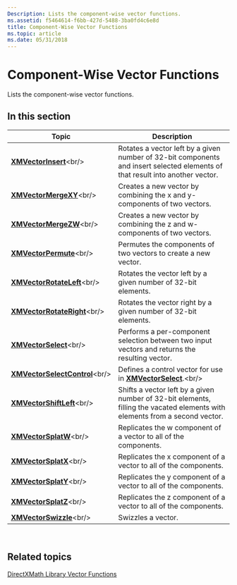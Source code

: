 ```yaml
---
Description: Lists the component-wise vector functions.
ms.assetid: f5464614-f6bb-427d-5488-3ba0fd4c6e8d
title: Component-Wise Vector Functions
ms.topic: article
ms.date: 05/31/2018
---
```


# Component-Wise Vector Functions

Lists the component-wise vector functions.

## In this section



| Topic                                                             | Description                                                                                                                              |
|-------------------------------------------------------------------|------------------------------------------------------------------------------------------------------------------------------------------|
| [**XMVectorInsert**](https://msdn.microsoft.com/en-us/library/Hh404801(v=VS.85).aspx)<br/>               | Rotates a vector left by a given number of 32-bit components and insert selected elements of that result into another vector.<br/> |
| [**XMVectorMergeXY**](https://msdn.microsoft.com/en-us/library/Ee421179(v=VS.85).aspx)<br/>             | Creates a new vector by combining the x and y-components of two vectors.<br/>                                                      |
| [**XMVectorMergeZW**](https://msdn.microsoft.com/en-us/library/Ee421180(v=VS.85).aspx)<br/>             | Creates a new vector by combining the z and w-components of two vectors.<br/>                                                      |
| [**XMVectorPermute**](https://msdn.microsoft.com/en-us/library/Hh855956(v=VS.85).aspx)<br/>             | Permutes the components of two vectors to create a new vector.<br/>                                                                |
| [**XMVectorRotateLeft**](https://msdn.microsoft.com/en-us/library/Hh404806(v=VS.85).aspx)<br/>       | Rotates the vector left by a given number of 32-bit elements.<br/>                                                                 |
| [**XMVectorRotateRight**](https://msdn.microsoft.com/en-us/library/Hh404807(v=VS.85).aspx)<br/>     | Rotates the vector right by a given number of 32-bit elements.<br/>                                                                |
| [**XMVectorSelect**](https://msdn.microsoft.com/en-us/library/Ee421211(v=VS.85).aspx)<br/>               | Performs a per-component selection between two input vectors and returns the resulting vector.<br/>                                |
| [**XMVectorSelectControl**](https://msdn.microsoft.com/en-us/library/Hh404808(v=VS.85).aspx)<br/> | Defines a control vector for use in [**XMVectorSelect**](https://msdn.microsoft.com/en-us/library/Ee421211(v=VS.85).aspx).<br/>                                                 |
| [**XMVectorShiftLeft**](https://msdn.microsoft.com/en-us/library/Hh404823(v=VS.85).aspx)<br/>         | Shifts a vector left by a given number of 32-bit elements, filling the vacated elements with elements from a second vector.<br/>   |
| [**XMVectorSplatW**](https://msdn.microsoft.com/en-us/library/Ee421352(v=VS.85).aspx)<br/>               | Replicates the w component of a vector to all of the components.<br/>                                                              |
| [**XMVectorSplatX**](https://msdn.microsoft.com/en-us/library/Ee421353(v=VS.85).aspx)<br/>               | Replicates the x component of a vector to all of the components.<br/>                                                              |
| [**XMVectorSplatY**](https://msdn.microsoft.com/en-us/library/Ee421354(v=VS.85).aspx)<br/>               | Replicates the y component of a vector to all of the components.<br/>                                                              |
| [**XMVectorSplatZ**](https://msdn.microsoft.com/en-us/library/Ee421355(v=VS.85).aspx)<br/>               | Replicates the z component of a vector to all of the components.<br/>                                                              |
| [**XMVectorSwizzle**](https://msdn.microsoft.com/en-us/library/Hh404826(v=VS.85).aspx)<br/>             | Swizzles a vector.<br/>                                                                                                            |



 

## Related topics

<dl> <dt>

[DirectXMath Library Vector Functions](ovw-xnamath-reference-functions-vector.md)
</dt> </dl>

 

 




